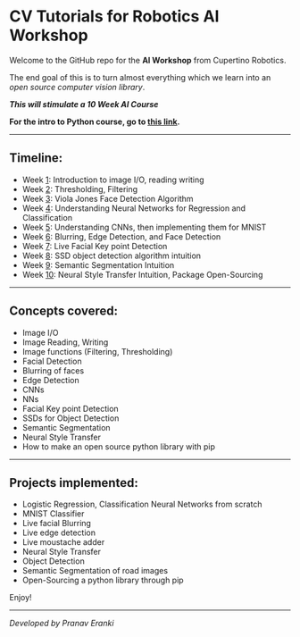 # CV Tutorials for Robotics AI Workshop

Welcome to the GitHub repo for the __AI Workshop__ from Cupertino Robotics.

The end goal of this is to turn almost everything which we learn into an *open source
computer vision library*.

__*This will stimulate a 10 Week AI Course*__

__For the intro to Python course, go to [this link](https://github.com/ShashankVenkatramani/PythonLessons).__
<hr/>

## Timeline:

* Week [1](Week_01): Introduction to image I/O, reading writing
* Week [2](Week_02): Thresholding, Filtering
* Week [3](Week_03): Viola Jones Face Detection Algorithm
* Week [4](Week_04): Understanding Neural Networks for Regression and Classification
* Week [5](Week_05): Understanding CNNs, then implementing them for MNIST
* Week [6](Week_06): Blurring, Edge Detection, and Face Detection
* Week [7](Week_07): Live Facial Key point Detection
* Week [8](Week_08): SSD object detection algorithm intuition
* Week [9](Week_09): Semantic Segmentation Intuition
* Week [10](Week_10): Neural Style Transfer Intuition, Package Open-Sourcing

<hr/>

## Concepts covered:
* Image I/O
* Image Reading, Writing
* Image functions (Filtering, Thresholding)
* Facial Detection
* Blurring of faces
* Edge Detection
* CNNs
* NNs
* Facial Key point Detection
* SSDs for Object Detection
* Semantic Segmentation
* Neural Style Transfer
* How to make an open source python library with pip

<hr/>

## Projects implemented:
* Logistic Regression, Classification Neural Networks from scratch
* MNIST Classifier
* Live facial Blurring
* Live edge detection
* Live moustache adder
* Neural Style Transfer
* Object Detection
* Semantic Segmentation of road images
* Open-Sourcing a python library through pip

Enjoy!

<hr/>

*Developed by Pranav Eranki*
